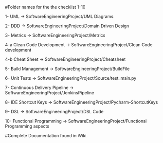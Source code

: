 #Folder names for the the checklist 1-10

1- UML -> SoftwareEngineeringProject/UML Diagrams

2- DDD -> SoftwareEngineeringProject/Domain Driven Design

3- Metrics -> SoftwareEngineeringProject/Metrics

4-a Clean Code Development -> SoftwareEngineeringProject/Clean Code development

4-b Cheat Sheet -> SoftwareEngineeringProject/Cheatsheet

5- Build Management -> SoftwareEngineeringProject/BuildFile

6- Unit Tests -> SoftwareEngineeringProject/Source/test_main.py

7- Continuous Delivery Pipeline -> SoftwareEngineeringProject/JenkinsPipeline

8- IDE Shortcut Keys -> SoftwareEngineeringProject/Pycharm-ShortcutKeys

9- DSL -> SoftwareEngineeringProject/DSL Code

10- Functional Programming -> SoftwareEngineeringProject/Functional Programming aspects

#Complete Documentation found in Wiki.
